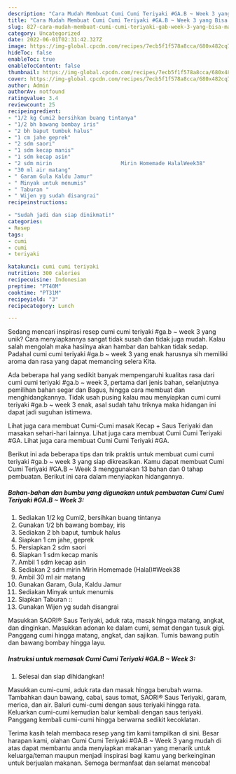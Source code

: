 ```yaml
---
description: "Cara Mudah Membuat Cumi Cumi Teriyaki #GA.B ~ Week 3 yang Bisa Manjain Lidah"
title: "Cara Mudah Membuat Cumi Cumi Teriyaki #GA.B ~ Week 3 yang Bisa Manjain Lidah"
slug: 827-cara-mudah-membuat-cumi-cumi-teriyaki-gab-week-3-yang-bisa-manjain-lidah
category: Uncategorized
date: 2022-06-01T02:31:42.327Z
image: https://img-global.cpcdn.com/recipes/7ecb5f1f578a8cca/680x482cq70/cumi-cumi-teriyaki-gab-week-3-foto-resep-utama.jpg
hideToc: false
enableToc: true
enableTocContent: false
thumbnail: https://img-global.cpcdn.com/recipes/7ecb5f1f578a8cca/680x482cq70/cumi-cumi-teriyaki-gab-week-3-foto-resep-utama.jpg
cover: https://img-global.cpcdn.com/recipes/7ecb5f1f578a8cca/680x482cq70/cumi-cumi-teriyaki-gab-week-3-foto-resep-utama.jpg
author: Admin
authorAv: notfound
ratingvalue: 3.4
reviewcount: 25
recipeingredient:
- "1/2 kg Cumi2 bersihkan buang tintanya"
- "1/2 bh bawang bombay iris"
- "2 bh baput tumbuk halus"
- "1 cm jahe geprek"
- "2 sdm saori"
- "1 sdm kecap manis"
- "1 sdm kecap asin"
- "2 sdm mirin                      Mirin Homemade HalalWeek38"
- "30 ml air matang"
- " Garam Gula Kaldu Jamur"
- " Minyak untuk menumis"
- " Taburan "
- " Wijen yg sudah disangrai"
recipeinstructions:

- "Sudah jadi dan siap dinikmati!"
categories:
- Resep
tags:
- cumi
- cumi
- teriyaki

katakunci: cumi cumi teriyaki 
nutrition: 300 calories
recipecuisine: Indonesian
preptime: "PT40M"
cooktime: "PT31M"
recipeyield: "3"
recipecategory: Lunch

---
```





Sedang mencari inspirasi resep cumi cumi teriyaki #ga.b ~ week 3 yang unik? Cara menyiapkannya sangat tidak susah dan tidak juga mudah. Kalau salah mengolah maka hasilnya akan hambar dan bahkan tidak sedap. Padahal cumi cumi teriyaki #ga.b ~ week 3 yang enak harusnya sih memiliki aroma dan rasa yang dapat memancing selera Kita.





Ada beberapa hal yang sedikit banyak mempengaruhi kualitas rasa dari cumi cumi teriyaki #ga.b ~ week 3, pertama dari jenis bahan, selanjutnya pemilihan bahan segar dan Bagus, hingga cara membuat dan menghidangkannya. Tidak usah pusing kalau mau menyiapkan cumi cumi teriyaki #ga.b ~ week 3 enak,      asal sudah tahu triknya maka hidangan ini dapat jadi suguhan istimewa.














Lihat juga cara membuat Cumi-Cumi masak Kecap + Saus Teriyaki dan masakan sehari-hari lainnya. Lihat juga cara membuat Cumi Cumi Teriyaki #GA. Lihat juga cara membuat Cumi Cumi Teriyaki #GA.






Berikut ini ada beberapa tips dan trik praktis untuk membuat cumi cumi teriyaki #ga.b ~ week 3 yang siap dikreasikan. Kamu dapat membuat Cumi Cumi Teriyaki #GA.B ~ Week 3 menggunakan 13 bahan dan 0 tahap pembuatan. Berikut ini cara dalam menyiapkan hidangannya.

<!--inarticleads1-->

##### Bahan-bahan dan bumbu yang digunakan untuk pembuatan Cumi Cumi Teriyaki #GA.B ~ Week 3:

1. Sediakan 1/2 kg Cumi2, bersihkan buang tintanya
1. Gunakan 1/2 bh bawang bombay, iris
1. Sediakan 2 bh baput, tumbuk halus
1. Siapkan 1 cm jahe, geprek
1. Persiapkan 2 sdm saori
1. Siapkan 1 sdm kecap manis
1. Ambil 1 sdm kecap asin
1. Sediakan 2 sdm mirin                      Mirin Homemade (Halal)#Week38
1. Ambil 30 ml air matang
1. Gunakan  Garam, Gula, Kaldu Jamur
1. Sediakan  Minyak untuk menumis
1. Siapkan  Taburan ::
1. Gunakan  Wijen yg sudah disangrai


Masukkan SAORI® Saus Teriyaki, aduk rata, masak hingga matang, angkat, dan dinginkan. Masukkan adonan ke dalam cumi, semat dengan tusuk gigi. Panggang cumi hingga matang, angkat, dan sajikan. Tumis bawang putih dan bawang bombay hingga layu. 

<!--inarticleads2-->

##### Instruksi untuk memasak Cumi Cumi Teriyaki #GA.B ~ Week 3:


1. Selesai dan siap dihidangkan!

Masukkan cumi-cumi, aduk rata dan masak hingga berubah warna. Tambahkan daun bawang, cabai, saus tomat, SAORI® Saus Teriyaki, garam, merica, dan air. Baluri cumi-cumi dengan saus teriyaki hingga rata. Keluarkan cumi-cumi kemudian balur kembali dengan saus teriyaki. Panggang kembali cumi-cumi hingga berwarna sedikit kecoklatan. 

Terima kasih telah membaca resep yang tim kami tampilkan di sini. Besar harapan kami, olahan Cumi Cumi Teriyaki #GA.B ~ Week 3 yang mudah di atas dapat membantu anda menyiapkan makanan yang menarik untuk keluarga/teman maupun menjadi inspirasi bagi kamu yang berkeinginan untuk berjualan makanan. Semoga bermanfaat dan selamat mencoba!

